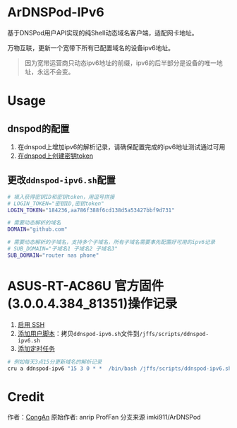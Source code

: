 # ArDNSPod-IPv6

基于DNSPod用户API实现的纯Shell动态域名客户端，适配网卡地址。

万物互联，更新一个宽带下所有已配置域名的设备ipv6地址。
> 因为宽带运营商只动态ipv6地址的前缀，ipv6的后半部分是设备的唯一地址，永远不会变。

# Usage

## dnspod的配置
1. 在dnspod上增加ipv6的解析记录，请确保配置完成的ipv6地址测试通过可用
2. [在dnspod上创建密钥token](https://console.dnspod.cn/account/token)

## 更改`ddnspod-ipv6.sh`配置
```bash
# 填入获得密钥ID和密钥token，用逗号拼接
# LOGIN_TOKEN="密钥ID,密钥token"
LOGIN_TOKEN="184236,aa786f388f6cd138d5a53427bbf9d731"

# 需要动态解析的域名
DOMAIN="github.com"

# 需要动态解析的子域名，支持多个子域名，所有子域名需要事先配置好可用的ipv6记录
# SUB_DOMAIN="子域名1 子域名2 子域名3"
SUB_DOMAIN="router nas phone"
```

# ASUS-RT-AC86U 官方固件(3.0.0.4.384_81351)操作记录
1. [启用 SSH](http://router.asus.com/Advanced_System_Content.asp)
2. [添加用户脚本](https://github.com/RMerl/asuswrt-merlin.ng/wiki/User-scripts)：拷贝`ddnspod-ipv6.sh`文件到`/jffs/scripts/ddnspod-ipv6.sh`
3. [添加定时任务](https://github.com/RMerl/asuswrt-merlin.ng/wiki/Scheduled-tasks-(cron-jobs))
```bash
# 例如每天3点15分更新域名的解析记录
cru a ddnspod-ipv6 "15 3 0 * *  /bin/bash /jffs/scripts/ddnspod-ipv6.sh"
```

# Credit
作者：[CongAn](https://github.com/CongAn)
原始作者: anrip ProfFan
分支来源 imki911/ArDNSPod
